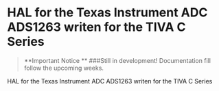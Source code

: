 # HAL for the Texas Instrument ADC ADS1263 writen for the TIVA C Series

> **Important Notice **
> ###Still in development!
> Documentation fill follow the upcoming weeks.

HAL for the Texas Instrument ADC ADS1263 writen for the TIVA C Series




